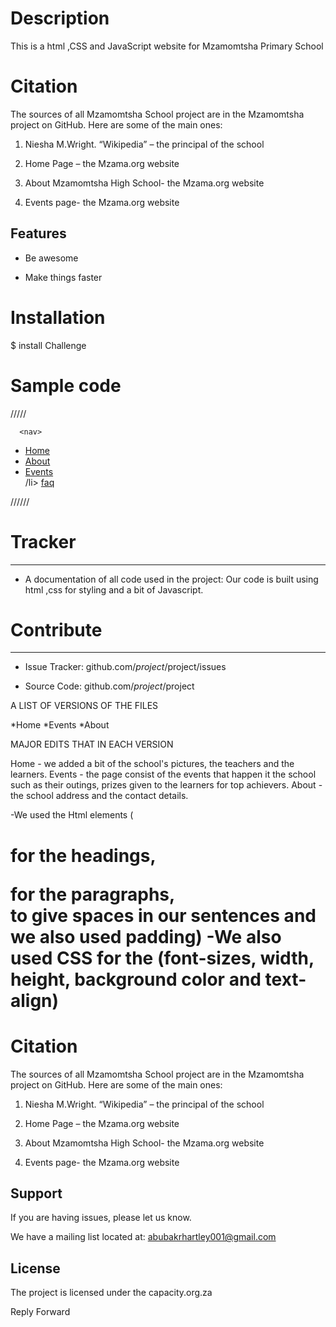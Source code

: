 
# Description
This is a html ,CSS and JavaScript website for Mzamomtsha Primary School 

# Citation

The sources of all Mzamomtsha School project are in the Mzamomtsha project on GitHub. Here are some of the main ones:

 

1.  Niesha M.Wright. “Wikipedia” – the principal of the school

2.  Home Page – the Mzama.org website

3.  About Mzamomtsha High School- the Mzama.org website

4.  Events page- the Mzama.org website

 
Features
--------

- Be awesome

- Make things faster

# Installation
$ install Challenge
# Sample code
/////<body>

      <nav>
  <ul>
    <li>  <a href="schoooool.html">Home</a>   </li>
    <li> <a href="about.html">About</a> </li>
    <li>   <a href="events.html">Events</a>  </li>
    /li>   <a href="#">faq</a>  </li>
  </ul>//////

# Tracker
-------
- A documentation of all code used in the project:
   Our code is built using html ,css for styling and a bit of Javascript.

# Contribute
------

- Issue Tracker: github.com/$project/$project/issues

- Source Code: github.com/$project/$project



A LIST OF VERSIONS OF THE FILES

*Home
*Events
*About

MAJOR EDITS THAT IN EACH VERSION

Home - we added a bit of the school's pictures, the teachers and the learners.
Events - the page consist of the events that happen it the school such as their outings, prizes given to the learners for top achievers.
About - the school address and the contact details.

-We used the Html elements (<h1> for the headings, <p> for the paragraphs, <br> to give spaces in our sentences and we also used padding)
-We also used CSS  for the (font-sizes, width, height, background color and text-align)

# Citation

The sources of all Mzamomtsha School project are in the Mzamomtsha project on GitHub. Here are some of the main ones:

 

1.  Niesha M.Wright. “Wikipedia” – the principal of the school

2.  Home Page – the Mzama.org website

3.  About Mzamomtsha High School- the Mzama.org website

4.  Events page- the Mzama.org website

 

Support
-------

If you are having issues, please let us know.

We have a mailing list located at: abubakrhartley001@gmail.com

License
-------

The project is licensed under the capacity.org.za



Reply
Forward


